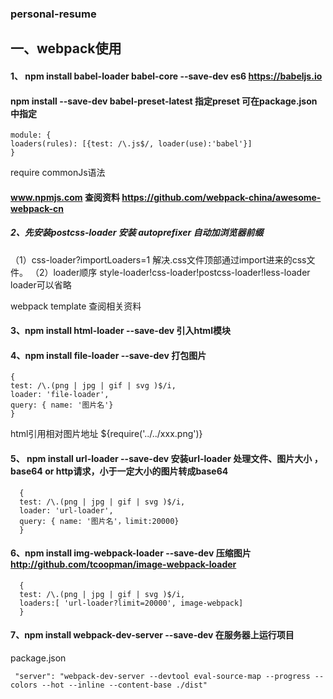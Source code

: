 ### personal-resume
## 一、webpack使用
#### 1、 npm install babel-loader babel-core --save-dev   es6    https://babeljs.io
####  npm install --save-dev babel-preset-latest 指定preset  可在package.json 中指定
```
module: {
loaders(rules): [{test: /\.js$/, loader(use):'babel'}]
}
```

require  commonJs语法
#### www.npmjs.com 查阅资料  https://github.com/webpack-china/awesome-webpack-cn
##### 2、先安装postcss-loader  安装 autoprefixer   自动加浏览器前缀
（1）css-loader?importLoaders=1 解决.css文件顶部通过import进来的css文件。
（2）loader顺序   style-loader!css-loader!postcss-loader!less-loader     loader可以省略

webpack template 查阅相关资料
#### 3、npm install html-loader --save-dev  引入html模块

#### 4、npm install file-loader --save-dev  打包图片
  ```
  {
  test: /\.(png | jpg | gif | svg )$/i,
  loader: 'file-loader',
  query: { name: '图片名'}
  }
  ```
  html引用相对图片地址 ${require('../../xxx.png')}
  
#### 5、 npm install url-loader --save-dev  安装url-loader 处理文件、图片大小 ， base64 or http请求，小于一定大小的图片转成base64
```
  {
  test: /\.(png | jpg | gif | svg )$/i,
  loader: 'url-loader',
  query: { name: '图片名'，limit:20000}
  }
  ```
#### 6、npm install img-webpack-loader --save-dev  压缩图片  http://github.com/tcoopman/image-webpack-loader
 
 ```
   {
   test: /\.(png | jpg | gif | svg )$/i,
   loaders:[ 'url-loader?limit=20000', image-webpack]
   }
   ```
   
#### 7、npm install webpack-dev-server --save-dev 在服务器上运行项目
   package.json 
   ``` 
    "server": "webpack-dev-server --devtool eval-source-map --progress --colors --hot --inline --content-base ./dist"
   ```
  

  
  

